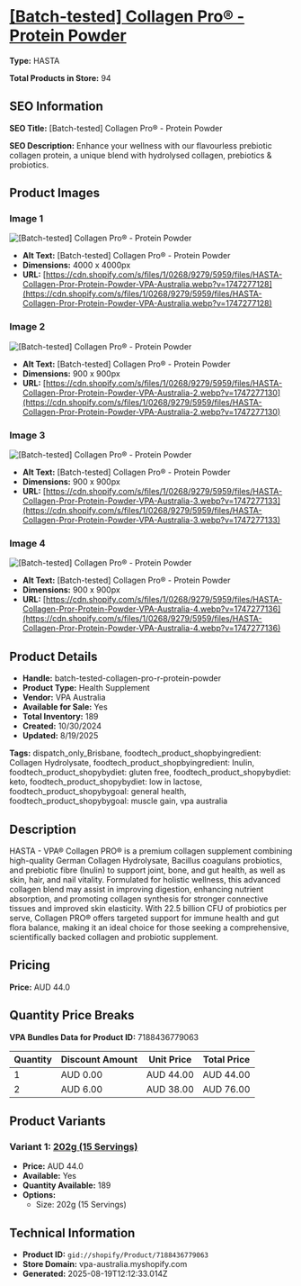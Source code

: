 # [[Batch-tested] Collagen Pro® - Protein Powder](https://vpa-australia.myshopify.com/products/batch-tested-collagen-pro-r-protein-powder)

**Type:** HASTA

**Total Products in Store:** 94

## SEO Information

**SEO Title:** [Batch-tested] Collagen Pro® - Protein Powder

**SEO Description:** Enhance your wellness with our flavourless prebiotic collagen protein, a unique blend with hydrolysed collagen, prebiotics & probiotics.

## Product Images

### Image 1
![[Batch-tested] Collagen Pro® - Protein Powder](https://cdn.shopify.com/s/files/1/0268/9279/5959/files/HASTA-Collagen-Pror-Protein-Powder-VPA-Australia.webp?v=1747277128)

- **Alt Text:** [Batch-tested] Collagen Pro® - Protein Powder
- **Dimensions:** 4000 x 4000px
- **URL:** [https://cdn.shopify.com/s/files/1/0268/9279/5959/files/HASTA-Collagen-Pror-Protein-Powder-VPA-Australia.webp?v=1747277128](https://cdn.shopify.com/s/files/1/0268/9279/5959/files/HASTA-Collagen-Pror-Protein-Powder-VPA-Australia.webp?v=1747277128)

### Image 2
![[Batch-tested] Collagen Pro® - Protein Powder](https://cdn.shopify.com/s/files/1/0268/9279/5959/files/HASTA-Collagen-Pror-Protein-Powder-VPA-Australia-2.webp?v=1747277130)

- **Alt Text:** [Batch-tested] Collagen Pro® - Protein Powder
- **Dimensions:** 900 x 900px
- **URL:** [https://cdn.shopify.com/s/files/1/0268/9279/5959/files/HASTA-Collagen-Pror-Protein-Powder-VPA-Australia-2.webp?v=1747277130](https://cdn.shopify.com/s/files/1/0268/9279/5959/files/HASTA-Collagen-Pror-Protein-Powder-VPA-Australia-2.webp?v=1747277130)

### Image 3
![[Batch-tested] Collagen Pro® - Protein Powder](https://cdn.shopify.com/s/files/1/0268/9279/5959/files/HASTA-Collagen-Pror-Protein-Powder-VPA-Australia-3.webp?v=1747277133)

- **Alt Text:** [Batch-tested] Collagen Pro® - Protein Powder
- **Dimensions:** 900 x 900px
- **URL:** [https://cdn.shopify.com/s/files/1/0268/9279/5959/files/HASTA-Collagen-Pror-Protein-Powder-VPA-Australia-3.webp?v=1747277133](https://cdn.shopify.com/s/files/1/0268/9279/5959/files/HASTA-Collagen-Pror-Protein-Powder-VPA-Australia-3.webp?v=1747277133)

### Image 4
![[Batch-tested] Collagen Pro® - Protein Powder](https://cdn.shopify.com/s/files/1/0268/9279/5959/files/HASTA-Collagen-Pror-Protein-Powder-VPA-Australia-4.webp?v=1747277136)

- **Alt Text:** [Batch-tested] Collagen Pro® - Protein Powder
- **Dimensions:** 900 x 900px
- **URL:** [https://cdn.shopify.com/s/files/1/0268/9279/5959/files/HASTA-Collagen-Pror-Protein-Powder-VPA-Australia-4.webp?v=1747277136](https://cdn.shopify.com/s/files/1/0268/9279/5959/files/HASTA-Collagen-Pror-Protein-Powder-VPA-Australia-4.webp?v=1747277136)

## Product Details

- **Handle:** batch-tested-collagen-pro-r-protein-powder
- **Product Type:** Health Supplement
- **Vendor:** VPA Australia
- **Available for Sale:** Yes
- **Total Inventory:** 189
- **Created:** 10/30/2024
- **Updated:** 8/19/2025

**Tags:** dispatch_only_Brisbane, foodtech_product_shopbyingredient: Collagen Hydrolysate, foodtech_product_shopbyingredient: Inulin, foodtech_product_shopybydiet: gluten free, foodtech_product_shopybydiet: keto, foodtech_product_shopybydiet: low in lactose, foodtech_product_shopybygoal: general health, foodtech_product_shopybygoal: muscle gain, vpa australia

## Description

HASTA - VPA® Collagen PRO® is a premium collagen supplement combining high-quality German Collagen Hydrolysate, Bacillus coagulans probiotics, and prebiotic fibre (Inulin) to support joint, bone, and gut health, as well as skin, hair, and nail vitality. Formulated for holistic wellness, this advanced collagen blend may assist in improving digestion, enhancing nutrient absorption, and promoting collagen synthesis for stronger connective tissues and improved skin elasticity. With 22.5 billion CFU of probiotics per serve, Collagen PRO® offers targeted support for immune health and gut flora balance, making it an ideal choice for those seeking a comprehensive, scientifically backed collagen and probiotic supplement.

## Pricing

**Price:** AUD 44.0

## Quantity Price Breaks

**VPA Bundles Data for Product ID:** 7188436779063

| Quantity | Discount Amount | Unit Price | Total Price |
|----------|----------------|------------|-------------|
| 1 | AUD 0.00 | AUD 44.00 | AUD 44.00 |
| 2 | AUD 6.00 | AUD 38.00 | AUD 76.00 |

## Product Variants

### Variant 1: [202g (15 Servings)](https://vpa-australia.myshopify.com/products/batch-tested-collagen-pro-r-protein-powder)

- **Price:** AUD 44.0
- **Available:** Yes
- **Quantity Available:** 189
- **Options:**
  - Size: 202g (15 Servings)

## Technical Information

- **Product ID:** `gid://shopify/Product/7188436779063`
- **Store Domain:** vpa-australia.myshopify.com
- **Generated:** 2025-08-19T12:12:33.014Z

